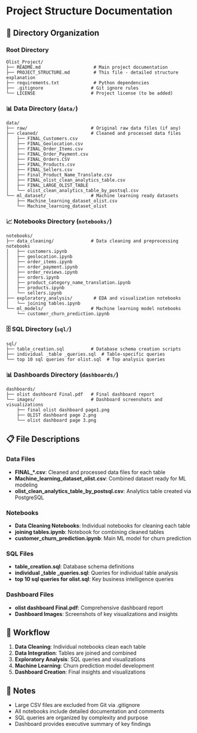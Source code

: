 # Project Structure Documentation

## 📁 Directory Organization

### Root Directory
```
Olist_Project/
├── README.md                    # Main project documentation
├── PROJECT_STRUCTURE.md         # This file - detailed structure explanation
├── requirements.txt             # Python dependencies
├── .gitignore                  # Git ignore rules
└── LICENSE                     # Project license (to be added)
```

### 📊 Data Directory (`data/`)
```
data/
├── raw/                        # Original raw data files (if any)
├── cleaned/                    # Cleaned and processed data files
│   ├── FINAL_Customers.csv
│   ├── FINAL_Geolocation.csv
│   ├── FINAL_Order_Items.csv
│   ├── FINAL_Order_Payment.csv
│   ├── FINAL_Orders.CSV
│   ├── FINAL_Products.csv
│   ├── FINAL_Sellers.csv
│   ├── Final_Product_Name_Translate.csv
│   ├── FINAL_olist_clean_analytics_table.csv
│   ├── FINAL_LARGE_OLIST_TABLE
│   └── olist_clean_analytics_table_by_postsql.csv
└── ml_dataset/                 # Machine learning ready datasets
    ├── Machine_learning_dataset_olist.csv
    └── Machine_learning_dataset_olist
```

### 📈 Notebooks Directory (`notebooks/`)
```
notebooks/
├── data_cleaning/              # Data cleaning and preprocessing notebooks
│   ├── customers.ipynb
│   ├── geolocation.ipynb
│   ├── order_items.ipynb
│   ├── order_payment.ipynb
│   ├── order_reviews.ipynb
│   ├── orders.ipynb
│   ├── product_category_name_translation.ipynb
│   ├── products.ipynb
│   └── sellers.ipynb
├── exploratory_analysis/        # EDA and visualization notebooks
│   └── joining tables.ipynb
└── ml_models/                  # Machine learning model notebooks
    └── customer_churn_prediction.ipynb
```

### 🗄️ SQL Directory (`sql/`)
```
sql/
├── table_creation.sql          # Database schema creation scripts
├── individual _table _queries.sql  # Table-specific queries
└── top 10 sql queries for olist.sql  # Top analysis queries
```

### 📊 Dashboards Directory (`dashboards/`)
```
dashboards/
├── olist dashboard Final.pdf   # Final dashboard report
└── images/                     # Dashboard screenshots and visualizations
    ├── final olist dashboard page1.png
    ├── OLIST dashboard page 2.png
    └── olist dashboard page 3.png
```

## 📋 File Descriptions

### Data Files
- **FINAL_*.csv**: Cleaned and processed data files for each table
- **Machine_learning_dataset_olist.csv**: Combined dataset ready for ML modeling
- **olist_clean_analytics_table_by_postsql.csv**: Analytics table created via PostgreSQL

### Notebooks
- **Data Cleaning Notebooks**: Individual notebooks for cleaning each table
- **joining tables.ipynb**: Notebook for combining cleaned tables
- **customer_churn_prediction.ipynb**: Main ML model for churn prediction

### SQL Files
- **table_creation.sql**: Database schema definitions
- **individual _table _queries.sql**: Queries for individual table analysis
- **top 10 sql queries for olist.sql**: Key business intelligence queries

### Dashboard Files
- **olist dashboard Final.pdf**: Comprehensive dashboard report
- **Dashboard Images**: Screenshots of key visualizations and insights

## 🔄 Workflow

1. **Data Cleaning**: Individual notebooks clean each table
2. **Data Integration**: Tables are joined and combined
3. **Exploratory Analysis**: SQL queries and visualizations
4. **Machine Learning**: Churn prediction model development
5. **Dashboard Creation**: Final insights and visualizations

## 📝 Notes

- Large CSV files are excluded from Git via .gitignore
- All notebooks include detailed documentation and comments
- SQL queries are organized by complexity and purpose
- Dashboard provides executive summary of key findings 